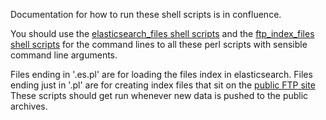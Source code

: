 
Documentation for how to run these shell scripts is in confluence.

You should use the [elasticsearch_files shell scripts](../../shell/elasticsearch_files)
and the [ftp_index_files shell scripts](../../shell/ftp_index_files) for the command lines to all these perl scripts with sensible command line arguments.

Files ending in '.es.pl' are for loading the files index in elasticsearch. Files ending just in '.pl' are for creating index files that sit on the [public FTP site](ftp://ftp.hipsci.ebi.ac.uk/vol1/ftp/archive_datasets/)
These scripts should get run whenever new data is pushed to the public archives.

